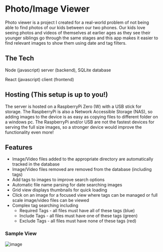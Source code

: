 # Photo/Image Viewer
Photo viewer is a project I created for a real-world problem of not being able to find photos of our kids between our two phones. Our kids love seeing photos and videos of themselves at earlier ages as they see their younger siblings go through the same stages and this app makes it easier to find relevant images to show them using date and tag filters.

## The Tech
Node (javascript) server (backend), SQLite database

React (javascript) client (frontend)

## Hosting (This setup is up to you!)
The server is hosted on a RaspberryPi Zero (W) with a USB stick for storage. The RaspberryPi is also a Network Accessible Storage (NAS), so adding images to the device is as easy as copying files to different folder on a windows pc. The RaspberryPi and/or USB are not the fastest devices for serving the full size images, so a stronger device would improve the functionality even more!

## Features
- Image/Video files added to the appropriate directory are automatically tracked in the database
- Image/Video files removed are removed from the database (including tags)
- Add tags to images to improve search options
- Automatic file name parsing for date searching images
- Grid view displays thumbnails for quick loading
- Click on an image for a focused view where tags can be managed or full scale image/video files can be viewed
- Complex tag searching including
   - Required Tags - all files must have all of these tags (blue)
   - Include Tags - all files must have one of these tags (green)
   - Exclude Tags - all files must have none of these tags (red)

### Sample View

![image](https://github.com/user-attachments/assets/c1cc515b-f016-4bba-b381-70f53b174e6e)
